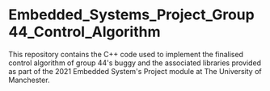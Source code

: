 # Embedded_Systems_Project_Group44_Control_Algorithm
This repository contains the C++ code used to implement the finalised control algorithm of group 44's buggy and the associated libraries provided as part of the 2021 Embedded System's Project module at The University of Manchester.
